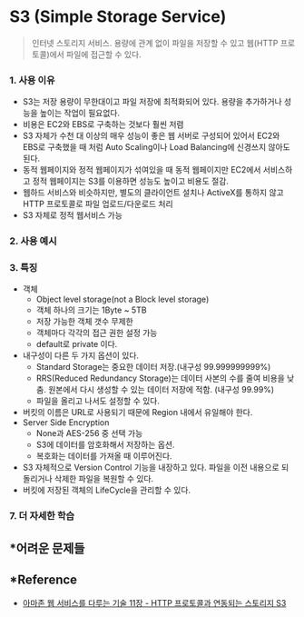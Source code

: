 # S3 (Simple Storage Service)
>인터넷 스토리지 서비스. 용량에 관계 없이 파일을 저장할 수 있고 웹(HTTP 프로토콜)에서 파일에 접근할 수 있다.

### 1. 사용 이유
- S3는 저장 용량이 무한대이고 파일 저장에 최적화되어 있다. 용량을 추가하거나 성능을 높이는 작업이 필요없다.
- 비용은 EC2와 EBS로 구축하는 것보다 훨씬 저렴
- S3 자체가 수천 대 이상의 매우 성능이 좋은 웹 서버로 구성되어 있어서 EC2와 EBS로 구축했을 때 처럼 Auto Scaling이나 Load Balancing에 신경쓰지 않아도 된다.
- 동적 웹페이지와 정적 웹페이지가 섞여있을 때 동적 웹페이지만 EC2에서 서비스하고 정적 웹페이지는 S3를 이용하면 성능도 높이고 비용도 절감.
- 웹하드 서비스와 비슷하지만, 별도의 클라이언트 설치나 ActiveX를 통하지 않고 HTTP 프로토콜로 파일 업로드/다운로드 처리
- S3 자체로 정적 웹서비스 가능

### 2. 사용 예시


### 3. 특징
- 객체
  - Object level storage(not a Block level storage)
  - 객체 하나의 크기는 1Byte ~ 5TB
  - 저장 가능한 객체 갯수 무제한
  - 객체마다 각각의 접근 권한 설정 가능
  - default로 private 이다.
- 내구성이 다른 두 가지 옵션이 있다. 
  - Standard Storage는 중요한 데이터 저장.(내구성 99.999999999%)
  - RRS(Reduced Redundancy Storage)는 데이터 사본의 수를 줄여 비용을 낮춤. 원본에서 다시 생성할 수 있는 데이터 저장에 적함. (내구성 99.99%)
  - 파일을 올리고 나서도 설정할 수 있다.
- 버킷의 이름은 URL로 사용되기 때문에 Region 내에서 유일해야 한다.
- Server Side Encryption
  - None과 AES-256 중 선택 가능
  - S3에 데이터를 암호화해서 저장하는 옵션.
  - 복호화는 데이터를 가져올 때 이루어진다.
- S3 자체적으로 Version Control 기능을 내장하고 있다. 파일을 이전 내용으로 되돌리거나 삭제한 파일을 복원할 수 있다.
- 버킷에 저장된 객체의 LifeCycle을 관리할 수 있다.


### 7. 더 자세한 학습

## *어려운 문제들


## *Reference
- [아마존 웹 서비스를 다루는 기술 11장 - HTTP 프로토콜과 연동되는 스토리지 S3](http://pyrasis.com/book/TheArtOfAmazonWebServices/Chapter11)

